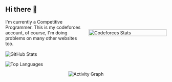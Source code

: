 ## Hi there 👋

<div style="display: flex; justify-content: space-between; align-items: center; margin-bottom: 16px;">
    <div style="flex: 1; margin-right: 16px;">
        I'm currently a Competitive Programmer. This is my codeforces account, of course, I'm doing problems on many other websites too.
    </div>
    <div style="flex: 1;">
        <img 
            src="https://codeforces-readme-stats.vercel.app/api/card?username=Maeda.anHiep&theme=tokyonight&force_username=true" 
            alt="Codeforces Stats" 
            style="width: 100%;"
        />
    </div>
</div>


<img 
    src="https://github-readme-stats.vercel.app/api?username=anHiep&theme=tokyonight&hide_border=false&include_all_commits=true&count_private=false&custom_title=anHiep's&nbsp;GitHub&nbsp;stats" 
    alt="GitHub Stats"
/>

<img 
    src="https://github-readme-stats.vercel.app/api/top-langs/?username=anHiep&theme=tokyonight&hide_border=false&include_all_commits=true&count_private=false&layout=compact" 
    alt="Top Languages"
/>

<div align="center">
    <img 
        src="https://github-readme-activity-graph.vercel.app/graph?username=anHiep&theme=tokyo-night&custom_title=anHiep's&nbsp;Contribution" 
        alt="Activity Graph"/><br/>
</div>
